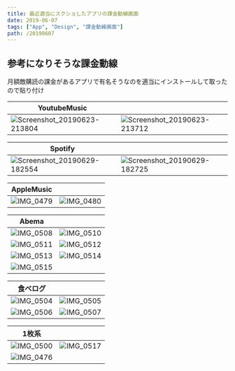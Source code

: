 ```yaml
---
title: 最近適当にスクショしたアプリの課金動線画面
date: 2019-06-07
tags: ["App", "Design", "課金動線画面"]
path: /20190607
---
```


## 参考になりそうな課金動線

月額敵購読の課金があるアプリで有名そうなのを適当にインストールして取ったので貼り付け

| YoutubeMusic |  |
| --- | --- |
| ![Screenshot_20190623-213804](https://user-images.githubusercontent.com/34805701/60495768-66a7d200-9cec-11e9-8738-7a94b3e12512.png) | ![Screenshot_20190623-213712](https://user-images.githubusercontent.com/34805701/60495767-66a7d200-9cec-11e9-8a9f-faa073e69175.png) |

| Spotify |  |
| --- | --- |
| ![Screenshot_20190629-182554](https://user-images.githubusercontent.com/34805701/60495770-66a7d200-9cec-11e9-8956-9be86fac8399.png) | ![Screenshot_20190629-182725](https://user-images.githubusercontent.com/34805701/60495771-67406880-9cec-11e9-81ad-ae5c61bf98ef.png) |

| AppleMusic |  |
| --- | --- |
| ![IMG_0479](https://user-images.githubusercontent.com/34805701/60496636-32351580-9cee-11e9-8ee4-fb8c056c4208.PNG) | ![IMG_0480](https://user-images.githubusercontent.com/34805701/60496645-36613300-9cee-11e9-97ab-453ac2858872.PNG) |

| Abema |  | 
| --- | --- |
| ![IMG_0508](https://user-images.githubusercontent.com/34805701/60495795-70313a00-9cec-11e9-9d0b-30c1e9eb265d.png) | ![IMG_0510](https://user-images.githubusercontent.com/34805701/60495793-70313a00-9cec-11e9-8921-8c4cc3834820.png) |
| ![IMG_0511](https://user-images.githubusercontent.com/34805701/60495792-70313a00-9cec-11e9-87ff-adb82db7e307.png) | ![IMG_0512](https://user-images.githubusercontent.com/34805701/60495791-70313a00-9cec-11e9-96bc-54be45377034.png) |
| ![IMG_0513](https://user-images.githubusercontent.com/34805701/60495789-6f98a380-9cec-11e9-96af-10e8de4f7679.png) | ![IMG_0514](https://user-images.githubusercontent.com/34805701/60495788-6f98a380-9cec-11e9-9560-3236331a6b35.png) |
| ![IMG_0515](https://user-images.githubusercontent.com/34805701/60495786-6f98a380-9cec-11e9-9b99-85edb2d1b85b.png) |  |


| 食べログ  |  |
| --- | --- |
| ![IMG_0504](https://user-images.githubusercontent.com/34805701/60495799-70c9d080-9cec-11e9-9de8-ea113cbe3945.png) | ![IMG_0505](https://user-images.githubusercontent.com/34805701/60495798-70c9d080-9cec-11e9-9306-baf9cf4193ac.png) |
| ![IMG_0506](https://user-images.githubusercontent.com/34805701/60495797-70c9d080-9cec-11e9-9716-728331207197.png) | ![IMG_0507](https://user-images.githubusercontent.com/34805701/60495796-70c9d080-9cec-11e9-9fb5-cf8803e33ef2.png) |



| 1枚系 |  |
| --- | --- |
| ![IMG_0500](https://user-images.githubusercontent.com/34805701/60495783-6f000d00-9cec-11e9-9a77-e0d6c0b9611b.png) | ![IMG_0517](https://user-images.githubusercontent.com/34805701/60495785-6f98a380-9cec-11e9-9204-8ff119219fb5.png) |
| ![IMG_0476](https://user-images.githubusercontent.com/34805701/60496716-5a247900-9cee-11e9-9a05-c4baed849e0b.PNG) |  | 
